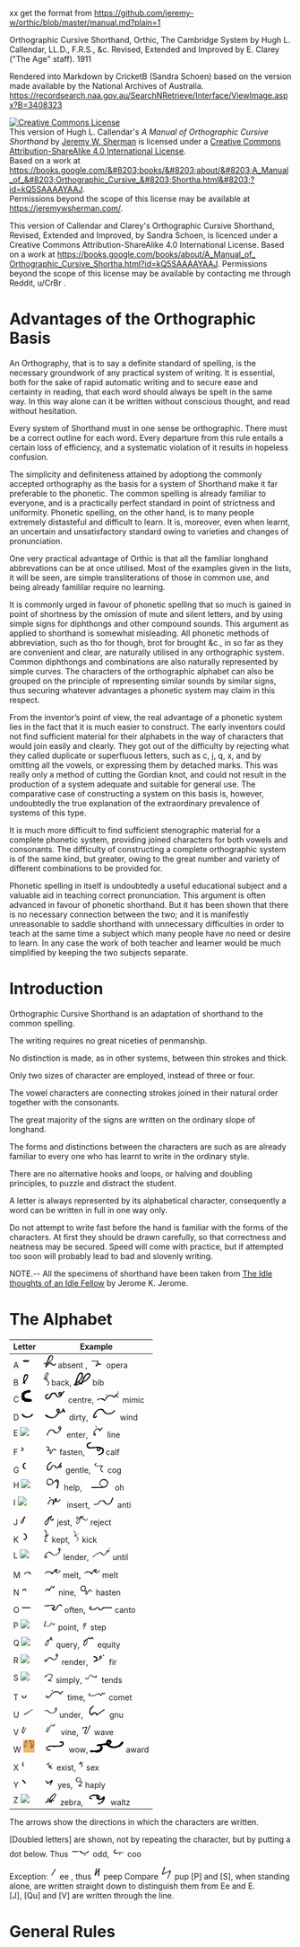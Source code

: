 xx get the format from https://github.com/jeremy-w/orthic/blob/master/manual.md?plain=1

Orthographic Cursive Shorthand, Orthic, The Cambridge System
by Hugh L. Callendar, LL.D., F.R.S., &c.
Revised, Extended and Improved by E. Clarey ("The Age" staff).
1911

Rendered into Markdown by CricketB (Sandra Schoen) based on the version made available by the National Archives of Australia.
https://recordsearch.naa.gov.au/SearchNRetrieve/Interface/ViewImage.aspx?B=3408323

<a rel="license" href="http://creativecommons.org/licenses/by-sa/4.0/"><img alt="Creative Commons License" style="border-width:0" src="https://i.creativecommons.org/l/by-sa/4.0/88x31.png" /></a><br />This version of <span xmlns:dct="http://purl.org/dc/terms/" property="dct:title">Hugh L. Callendar's <em>A Manual of Orthographic Cursive Shorthand</em></span> by <a xmlns:cc="http://creativecommons.org/ns#" href="https://jeremy-w.github.io/orthic" property="cc:attributionName" rel="cc:attributionURL">Jeremy W. Sherman</a> is licensed under a <a rel="license" href="http://creativecommons.org/licenses/by-sa/4.0/">Creative Commons Attribution-ShareAlike 4.0 International License</a>.<br />Based on a work at <a xmlns:dct="http://purl.org/dc/terms/" href="https://books.google.com/books/about/A_Manual_of_Orthographic_Cursive_Shortha.html?id=kQ5SAAAAYAAJ" rel="dct:source">https://books.google.com/&#8203;books/&#8203;about/&#8203;A_Manual_of_&#8203;Orthographic_Cursive_&#8203;Shortha.html&#8203;?id=kQ5SAAAAYAAJ</a>.<br />Permissions beyond the scope of this license may be available at <a xmlns:cc="http://creativecommons.org/ns#" href="https://jeremywsherman.com/" rel="cc:morePermissions">https://jeremywsherman.com/</a>.

<style>
p img, li img, td img {
  max-height: 3ex
}
img.tall {
  max-height: 5ex;
  vertical-align: middle;
}
</style>



This version of Callendar and Clarey's Orthographic Cursive Shorthand, Revised, Extended and Improved, by Sandra Schoen, is licenced under  a Creative Commons Attribution-ShareAlike 4.0 International License.
Based on a work at https://books.google.com/​books/​about/​A_Manual_of_​Orthographic_Cursive_​Shortha.html​?id=kQ5SAAAAYAAJ.
Permissions beyond the scope of this license may be available by contacting me through Reddit, u/CrBr .

# Advantages of the Orthographic Basis

An Orthography, that is to say a definite standard of spelling, is the necessary groundwork of any practical system of writing. It is essential, both for the sake of rapid automatic writing and to secure ease and certainty in reading, that each word should always be spelt in the same way. In this way alone can it be written without conscious thought, and read without hesitation.

Every system of Shorthand must in one sense be orthographic. There must be a correct outline for each word. Every departure from this rule entails a certain loss of efficiency, and a systematic violation of it results in hopeless confusion.

The simplicity and definiteness attained by adoptiong the commonly accepted orthography as the basis for a system of Shorthand make it far preferable to the phonetic. The common spelling is already familiar to everyone, and is a practically perfect standard in point of strictness and uniformity. Phonetic spelling, on the other hand, is to many people extremely distasteful and difficult to learn. It is, moreover, even when learnt, an uncertain and unsatisfactory standard owing to varieties and changes of pronunciation.

One very practical advantage of Orthic is that all the familiar longhand abbrevations can be at once utilised. Most of the examples given in the lists, it will be seen, are simple transliterations of those in common use, and being already famililar require no learning.

It is commonly urged in favour of phonetic spelling that so much is gained in point of shortness by the omission of mute and silent letters, and by using simple signs for diphthongs and other compound sounds. This argument as applied to shorthand is somewhat misleading. All phonetic methods of abbreviation, such as tho for though, brot for brought &c., in so far as they are convenient and clear, are naturally utilised in any orthographic system. Common diphthongs and combinations are also naturally represented by simple curves. The characters of the orthographic alphabet can also be grouped on the principle of representing similar sounds by similar signs, thus securing whatever advantages a phonetic system may claim in this respect.

From the inventor’s point of view, the real advantage of a phonetic system lies in the fact that it is much easier to construct. The early inventors could not find sufficient material for their alphabets in the way of characters that would join easily and clearly. They got out of the difficulty by rejecting what they called duplicate or superfluous letters, such as c, j, q, x, and by omitting all the vowels, or expressing them by detached marks. This was really only a method of cutting the Gordian knot, and could not result in the production of a system adequate and suitable for general use. The comparative case of constructing a system on this basis is, however, undoubtedly the true explanation of the extraordinary prevalence of systems of this type.

It is much more difficult to find sufficient stenographic material for a complete phonetic system, providing joined characters for both vowels and consonants. The difficulty of constructing a complete orthographic system is of the same kind, but greater, owing to the great number and variety of different combinations to be provided for.

Phonetic spelling in itself is undoubtedly a useful educational subject and a valuable aid in teaching correct pronunciation. This argument is often advanced in favour of phonetic shorthand. But it has been shown that there is no necessary connection between the two; and it is manifestly unreasonable to saddle shorthand with unnecessary difficulties in order to teach at the same time a subject which many people have no need or desire to learn. In any case the work of both teacher and learner would be much simplified by keeping the two subjects separate.

# Introduction

Orthographic Cursive Shorthand is an adaptation of shorthand to the common spelling.

The writing requires no great niceties of penmanship.

No distinction is made, as in other systems, between thin strokes and thick.

Only two sizes of character are employed, instead of three or four.

The vowel characters are connecting strokes joined in their natural order together with the consonants.

The great majority of the signs are written on the ordinary slope of longhand.

The forms and distinctions between the characters are such as are already familiar to every one who has learnt to write in the ordinary style.

There are no alternative hooks and loops, or halving and doubling principles, to puzzle and distract the student.

A letter is always represented by its alphabetical character, consequently a word can be written in full in one way only.

Do not attempt to write fast before the hand is familiar with the forms of the characters. At first they should be drawn carefully, so that correctness and neatness may be secured. Speed will come with practice, but if attempted too soon will probably lead to bad and slovenly writing.

NOTE.-- All the specimens of shorthand have been taken from [The Idle thoughts of an Idle Fellow](https://www.gutenberg.org/files/849/849-h/849-h.htm) by Jerome K. Jerome.

# The Alphabet


| Letter | Example |
| --- | --- |
| A ![](assets/clarey/A.png) | ![](assets/clarey/absent.png) absent , ![](assets/clarey/opera.png) opera |
| B ![](assets/clarey/B.png) | ![](assets/clarey/back.png) back, ![](assets/clarey/bib.png) bib |
| C ![](assets/clarey/C.png) | ![](assets/clarey/centre.png) centre, ![](assets/clarey/mimic.png) mimic |
| D ![](assets/clarey/D.png) | ![](assets/clarey/dirty.png) dirty, ![](assets/clarey/wind.png) wind |
| E ![](assets/clarey/E.png) | ![](assets/clarey/enter.png) enter, ![](assets/clarey/line.png) line |
| F ![](assets/clarey/F.png) | ![](assets/clarey/fasten.png) fasten, ![](assets/clarey/calf.png) calf |
| G ![](assets/clarey/G.png) | ![](assets/clarey/gentle.png) gentle, ![](assets/clarey/cog.png) cog |
| H ![](assets/clarey/H.png) | ![](assets/clarey/help.png) help, ![](assets/clarey/oh.png) oh |
| I ![](assets/clarey/I.png) | ![](assets/clarey/insert.png) insert, ![](assets/clarey/anti.png) anti |
| J ![](assets/clarey/J.png) | ![](assets/clarey/jest.png) jest, ![](assets/clarey/reject.png) reject |
| K ![](assets/clarey/K.png) | ![](assets/clarey/kept.png) kept, ![](assets/clarey/kick.png) kick |
| L ![](assets/clarey/L.png) | ![](assets/clarey/lender.png) lender, ![](assets/clarey/until.png) until |
| M ![](assets/clarey/M.png) | ![](assets/clarey/melt.png) melt, ![](assets/clarey/melt.png) melt |
| N ![](assets/clarey/N.png) | ![](assets/clarey/nine.png) nine, ![](assets/clarey/hasten.png) hasten |
| O ![](assets/clarey/O.png) | ![](assets/clarey/often.png) often, ![](assets/clarey/canto.png) canto |
| P ![](assets/clarey/P.png) | ![](assets/clarey/point.png) point, ![](assets/clarey/step.png) step |
| Q ![](assets/clarey/Q.png) | ![](assets/clarey/query.png) query, ![](assets/clarey/equity.png) equity |
| R ![](assets/clarey/R.png) | ![](assets/clarey/render.png) render, ![](assets/clarey/fir.png) fir |
| S ![](assets/clarey/S.png) | ![](assets/clarey/simply.png) simply, ![](assets/clarey/tends.png) tends |
| T ![](assets/clarey/T.png) | ![](assets/clarey/time.png) time, ![](assets/clarey/comet.png) comet |
| U ![](assets/clarey/U.png) | ![](assets/clarey/under.png) under, ![](assets/clarey/gnu.png) gnu |
| V ![](assets/clarey/V.png) | ![](assets/clarey/vine.png) vine, ![](assets/clarey/wave.png) wave |
| W ![](assets/clarey/W.png) | ![](assets/clarey/wow.png) wow, ![](assets/clarey/award.png) award |
| X ![](assets/clarey/X.png) | ![](assets/clarey/exist.png) exist, ![](assets/clarey/sex.png) sex |
| Y ![](assets/clarey/Y.png) | ![](assets/clarey/yes.png) yes, ![](assets/clarey/haply.png) haply |
| Z ![](assets/clarey/Z.png) | ![](assets/clarey/zebra.png) zebra, ![](assets/clarey/waltz.png) waltz |

The arrows show the directions in which the characters are written.

[Doubled letters] are shown, not by repeating the character, but by putting a dot below. Thus
![](assets/clarey/odd.png) odd, ![](assets/clarey/coo.png) coo

Exception: ![](assets/clarey/ee.png) ee , thus ![](assets/clarey/peep.png) peep
Compare ![](assets/clarey/pup.png) pup
[P] and [S], when standing alone, are written straight down to distinguish them from Ee and E.\
[J], [Qu] and [V] are written through the line.

# General Rules







